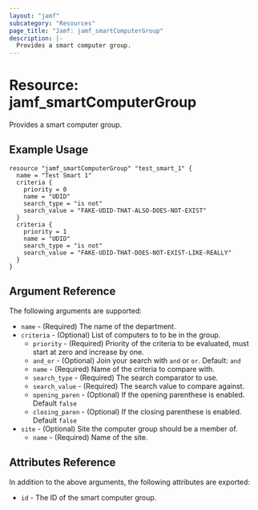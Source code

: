 ```yaml
---
layout: "jamf"
subcategory: "Resources"
page_title: "Jamf: jamf_smartComputerGroup"
description: |-
  Provides a smart computer group.
---
```


# Resource: jamf_smartComputerGroup

Provides a smart computer group.

## Example Usage

```hcl
resource "jamf_smartComputerGroup" "test_smart_1" {
  name = "Test Smart 1"
  criteria {
    priority = 0
    name = "UDID"
    search_type = "is not"
    search_value = "FAKE-UDID-THAT-ALSO-DOES-NOT-EXIST"
  }
  criteria {
    priority = 1
    name = "UDID"
    search_type = "is not"
    search_value = "FAKE-UDID-THAT-DOES-NOT-EXIST-LIKE-REALLY"
  }
}
```

## Argument Reference

The following arguments are supported:

* `name`     - (Required) The name of the department.
* `criteria` - (Optional) List of computers to to be in the group.
   * `priority`      - (Required) Priority of the criteria to be evaluated, must start at zero and increase by one.
   * `and_or`        - (Optional) Join your search with `and` or `or`. Default: `and`
   * `name`          - (Required) Name of the criteria to compare with.
   * `search_type`   - (Required) The search comparator to use.
   * `search_value`  - (Required) The search value to compare against.
   * `opening_paren` - (Optional) If the opening parenthese is enabled. Default `false`
   * `closing_paren` - (Optional) If the closing parenthese is enabled. Default `false`
* `site`    - (Optional) Site the computer group should be a member of.
   * `name`          - (Required) Name of the site.

## Attributes Reference

In addition to the above arguments, the following attributes are exported:

* `id` - The ID of the smart computer group.
